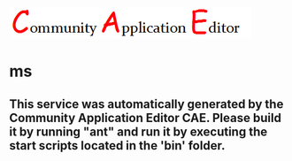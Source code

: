 ![CAE](https://github.com/CAE-Community-Application-Editor/CAE-Deployment-Temp/blob/master/microservice-152/img/logo.png)  

ms
===================


This service was automatically generated by the Community Application Editor CAE. Please build it by running "ant" and run it by executing the start scripts located in the 'bin' folder.
---------------

